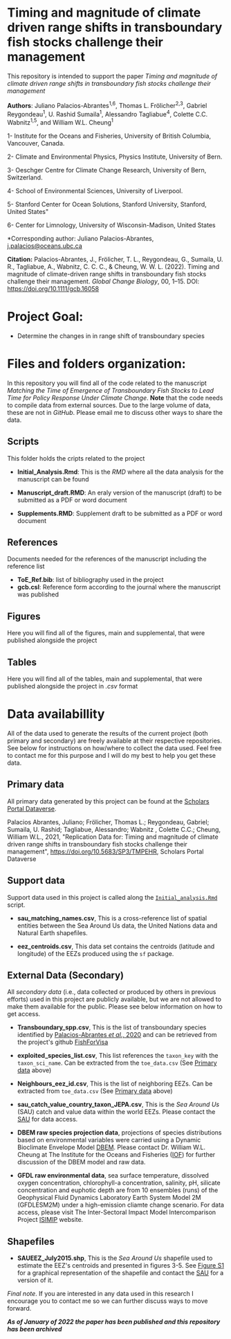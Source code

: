 # Timing and magnitude of climate driven range shifts in transboundary fish stocks challenge their management


This repository is intended to support the paper *Timing and magnitude of climate driven range shifts in transboundary fish stocks challenge their management* 

**Authors**: Juliano Palacios-Abrantes<sup>1,6</sup>, Thomas L. Frölicher<sup>2,3</sup>, Gabriel Reygondeau<sup>1</sup>, U. Rashid
Sumaila<sup>1</sup>, Alessandro Tagliabue<sup>4</sup>, Colette C.C. Wabnitz<sup>1,5</sup>, and William W.L. Cheung<sup>1</sup>

1- Institute for the Oceans and Fisheries, University of British Columbia, Vancouver, Canada. 

2- Climate and Environmental Physics, Physics Institute, University of Bern.

3- Oeschger Centre for Climate Change Research, University of Bern, Switzerland.

4- School of Environmental Sciences, University of Liverpool.

5- Stanford Center for Ocean Solutions, Stanford University, Stanford, United States"

6- Center for Limnology, University of Wisconsin-Madison, United States



\*Corresponding author: Juliano Palacios-Abrantes, j.palacios@oceans.ubc.ca


**Citation:** Palacios-Abrantes, J., Frölicher, T. L., Reygondeau, G., Sumaila, U. R., Tagliabue, A., Wabnitz, C. C. C., & Cheung, W. W. L. (2022). Timing and magnitude of climate-driven range shifts in transboundary fish stocks challenge their management. *Global Change Biology*, 00, 1–15. DOI: https://doi.org/10.1111/gcb.16058


# Project Goal:

- Determine the changes in in range shift of transboundary species 

# Files and folders organization:

In this repository you will find all of the code related to the manuscript *Matching the Time of Emergence of Transboundary Fish Stocks to Lead Time for Policy Response Under Climate Change*. **Note** that the code needs to compile data from external sources. Due to the large volume of data, these are not in *GitHub*. Please email me to discuss other ways to share the data.

## Scripts

This folder holds the cripts related to the project

- **Initial_Analysis.Rmd**: This is the *RMD* where all the data analysis for the manuscript can be found

- **Manuscript_draft.RMD**: An eraly version of the manuscript (draft) to be submitted as a PDF or word document

- **Supplements.RMD**: Supplement draft to be submitted as a PDF or word document

## References

Documents needed for the references of the manuscript including the reference list

- **ToE_Ref.bib**: list of bibliography used in the project
- **gcb.csl**: Reference form according to the journal where the manuscript was published

## Figures

Here you will find all of the figures, main and supplemental, that were published alongside the project

## Tables

Here you will find all of the tables, main and supplemental, that were published alongside the project in *.csv* format

# Data availabillity 

All of the data used to generate the results of the current project (both primary and secondary) are freely available at their respective repositories. See below for instructions on how/where to collect the data used. Feel free to contact me for this purpose and I will do my best to help you get these data. 

## Primary data

All primary data generated by this project can be found at the [Scholars Portal Dataverse](https://doi.org/10.5683/SP3/TMPEHR).

Palacios Abrantes, Juliano; Frölicher, Thomas L.; Reygondeau, Gabriel; Sumaila, U. Rashid; Tagliabue, Alessandro; Wabnitz , Colette C.C.; Cheung, William W.L., 2021, "Replication Data for: Timing and magnitude of climate driven range shifts in transboundary fish stocks challenge their management", https://doi.org/10.5683/SP3/TMPEHR, Scholars Portal Dataverse

## Support data

Support data used in this project is called along the [`Initial_analysis.Rmd`]() script.

- **sau_matching_names.csv**, This is a cross-reference list of spatial entities between the Sea Around Us data, the United Nations data and Natural Earth shapefiles. 

- **eez_centroids.csv**, This data set contains the centroids (latitude and longitude) of the EEZs produced using the `sf` package.

## External Data (Secondary)

All *secondary data* (i.e., data collected or produced by others in previous efforts) used in this project are publicly available, but we are not allowed to make them available for the public. Please see below information on how to get access.

- **Transboundary_spp.csv**, This is the list of transboundary species identified by [Palacios-Abrantes *et al*., 2020](https://www.nature.com/articles/s41598-020-74644-2) and can be retrieved from the project's github [FishForVisa](https://github.com/jepa/FishForVisa/tree/master/Data/Results) 

- **exploited_species_list.csv**, This list references the `taxon_key` with the `taxon_sci_name`. Can be extracted from the `toe_data.csv` (See [Primary data](https://github.com/jepa/EmergingFish#primary-data) above)

- **Neighbours_eez_id.csv**, This is the list of neighboring EEZs. Can be extracted from `toe_data.csv` (See [Primary data](https://github.com/jepa/EmergingFish#primary-data) above)

- **sau_catch_value_country_taxon_JEPA.csv**, This is the *Sea Around Us* (SAU) catch and value data within the world EEZs. Please contact the [SAU](http://seaaroundus.org) for data access.

- **DBEM raw species projection data**, projections of species distributions based on environmental variables were carried using a Dynamic Bioclimate Envelope Model [DBEM](https://www.sciencedirect.com/science/article/abs/pii/S0304380016000053). Please contact Dr. William W.L. Cheung at The Institute for the Oceans and Fisheries ([IOF](https://oceans.ubc.ca/william-cheung/)) for further discussion of the DBEM model and raw data. 

- **GFDL raw environmental data**, sea surface temperature, dissolved oxygen concentration, chlorophyll-a concentration, salinity, pH, silicate concentration and euphotic depth are from 10 ensembles (runs) of the Geophysical Fluid Dynamics Laboratory Earth System Model 2M (GFDLESM2M) under a high-emission cliamte change scenario. For data access, please visit The Inter-Sectoral Impact Model Intercomparison Project [ISIMIP](https://www.isimip.org/gettingstarted/input-data-bias-correction/details/51/) website.

## Shapefiles

- **SAUEEZ_July2015.shp**, This is the *Sea Around Us* shapefile used to estimate the EEZ's centroids and presented in figures 3-5. See [Figure S1](https://github.com/jepa/EmergingFish/blob/gcb_rev/Figures/FigS1.png) for a graphical representation of the shapefile and contact the [SAU](http://seaaroundus.org) for a version of it. 

*Final note*. If you are interested in any data used in this research I encourage you to contact me so we can further discuss ways to move forward. 

***As of January of 2022 the paper has been published and this repository has been archived***
